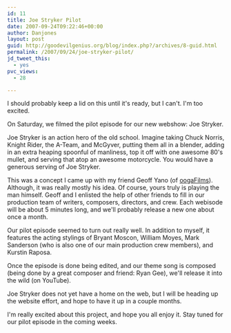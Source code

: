 ```yaml
---
id: 11
title: Joe Stryker Pilot
date: 2007-09-24T09:22:46+00:00
author: Danjones
layout: post
guid: http://goodevilgenius.org/blog/index.php?/archives/8-guid.html
permalink: /2007/09/24/joe-stryker-pilot/
jd_tweet_this:
  - yes
pvc_views:
  - 28

---
```

I should probably keep a lid on this until it's ready, but I can't. I'm too excited.

On Saturday, we filmed the pilot episode for our new webshow: Joe Stryker.

Joe Stryker is an action hero of the old school. Imagine taking Chuck Norris, Knight Rider, the A-Team, and McGyver, putting them all in a blender, adding in an extra heaping spoonful of manliness, top it off with one awesome 80's mullet, and serving that atop an awesome motorcycle. You would have a generous serving of Joe Stryker.

This was a concept I came up with my friend Geoff Yano (of [oogaFilms](http://www.oogaFilms.net)). Although, it was really mostly his idea. Of course, yours truly is playing the man himself. Geoff and I enlisted the help of other friends to fill in our production team of writers, composers, directors, and crew. Each webisode will be about 5 minutes long, and we'll probably release a new one about once a month.

Our pilot episode seemed to turn out really well. In addition to myself, it features the acting stylings of Bryant Moscon, William Moyes, Mark Sanderson (who is also one of our main production crew members), and Kurstin Raposa.

Once the episode is done being edited, and our theme song is composed (being done by a great composer and friend: Ryan Gee), we'll release it into the wild (on YouTube).

Joe Stryker does not yet have a home on the web, but I will be heading up the website effort, and hope to have it up in a couple months.

I'm really excited about this project, and hope you all enjoy it. Stay tuned for our pilot episode in the coming weeks.
